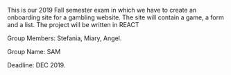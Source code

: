 This is our 2019 Fall semester exam in which we have to create an onboarding site for a gambling website.
The site will contain a game, a form and a list.
The project will be written in REACT

Group Members:
Stefania,
Miary,
Angel.

Group Name:
SAM

Deadline: DEC 2019.
